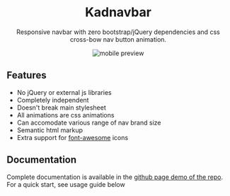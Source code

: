 <div align="center">

# Kadnavbar

Responsive navbar with zero bootstrap/jQuery dependencies and css cross-bow nav button animation.


![mobile preview](https://ansalog.com/wp-content/uploads/2020/04/captured.gif)

</div>


## Features

* No jQuery or external js libraries
* Completely independent 
* Doesn't break main stylesheet
* All animations are css animations
* Can accomodate various range of nav brand size
* Semantic html markup
* Extra support for [font-awesome](https://fontawesome.com/) icons

## Documentation

Complete documentation is available in the [github page demo of the repo](https://github.com/kadetXx/kadnavbar). For a quick start, see usage guide below
